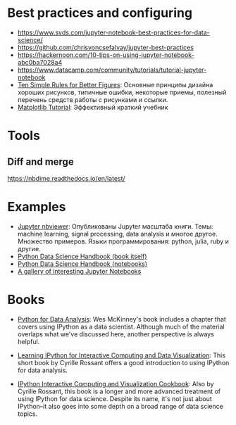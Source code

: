 # Best practices and configuring
* https://www.svds.com/jupyter-notebook-best-practices-for-data-science/
* https://github.com/chrisvoncsefalvay/jupyter-best-practices
* https://hackernoon.com/10-tips-on-using-jupyter-notebook-abc0ba7028a4
* https://www.datacamp.com/community/tutorials/tutorial-jupyter-notebook
* [Ten Simple Rules for Better Figures](https://journals.plos.org/ploscompbiol/article?id=10.1371/journal.pcbi.1003833): Основные принципы дизайна хороших рисунков, типичные ошибки, некоторые приемы, полезный перечень средств работы с рисунками и ссылки.
* [Matplotlib Tutorial](http://www.labri.fr/perso/nrougier/teaching/matplotlib/matplotlib.html): Эффективный краткий учебник

# Tools

## Diff and merge

https://nbdime.readthedocs.io/en/latest/

# Examples

* [Jupyter nbviewer](https://nbviewer.jupyter.org/): Опубликованы Jupyter масштаба книги. Темы: machine learning, signal processing, data analysis и многое другое. Множество примеров. Языки программирования: python, julia, ruby и другие.
* [Python Data Science Handbook (book itself)](https://jakevdp.github.io/PythonDataScienceHandbook)
* [Python Data Science Handbook (notebooks)](https://github.com/jakevdp/PythonDataScienceHandbook)
* [A gallery of interesting Jupyter Notebooks](https://github.com/jupyter/jupyter/wiki/A-gallery-of-interesting-Jupyter-Notebooks)

# Books

* [Python for Data Analysis](http://shop.oreilly.com/product/0636920023784.do): Wes McKinney's book includes a chapter that covers using IPython as a data scientist. Although much of the material overlaps what we've discussed here, another perspective is always helpful.

* [Learning IPython for Interactive Computing and Data Visualization](https://www.packtpub.com/big-data-and-business-intelligence/learning-ipython-interactive-computing-and-data-visualization): This short book by Cyrille Rossant offers a good introduction to using IPython for data analysis.

* [IPython Interactive Computing and Visualization Cookbook](https://www.packtpub.com/big-data-and-business-intelligence/ipython-interactive-computing-and-visualization-cookbook): Also by Cyrille Rossant, this book is a longer and more advanced treatment of using IPython for data science. Despite its name, it's not just about IPython–it also goes into some depth on a broad range of data science topics.
